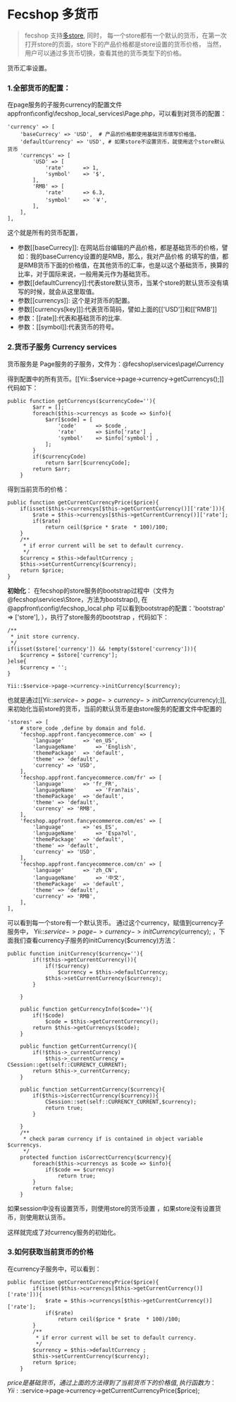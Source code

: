 Fecshop 多货币
==============

> fecshop 支持[多store](fecshop-feature-mutil-stores.md), 同时，
每一个store都有一个默认的货币，在第一次打开store的页面，store下的产品价格都是store设置的货币价格，
当然，用户可以通过多货币切换，查看其他的货币类型下的价格。

货币汇率设置。

### 1.全部货币的配置：

在page服务的子服务currency的配置文件 appfront\config\fecshop_local_services\Page.php，可以看到对货币的配置：

```
'currency' => [
	'baseCurrecy' => 'USD',  # 产品的价格都使用基础货币填写价格值。
	'defaultCurrency' => 'USD', # 如果store不设置货币，就使用这个store默认货币
	'currencys' => [
		'USD' => [
			'rate' 		=> 1,
			'symbol' 	=> '$',
		],
		'RMB' => [
			'rate' 		=> 6.3,
			'symbol' 	=> '￥',
		],
	],
],
```

这个就是所有的货币配置，

- 参数[[baseCurrecy]]: 在网站后台编辑的产品价格，都是基础货币的价格，譬如：我的baseCurrency设置的是RMB，那么，我对产品价格
的填写的值，都是RMB货币下面的价格值，在其他货币的汇率，也是以这个基础货币，换算的比率，对于国际来说，一般用美元作为基础货币。
- 参数[[defaultCurrency]]:代表store默认货币，当某个store的默认货币没有填写的时候，就会从这里取值。
- 参数[[currencys]]: 这个是对货币的配置。
- 参数[[currencys[key]]]:代表货币简码，譬如上面的[['USD']]和[['RMB']]
- 参数：[[rate]]:代表和基础货币的比率.
- 参数：[[symbol]]:代表货币的符号。

### 2.货币子服务  Currency services

货币服务是 Page服务的子服务，文件为：@fecshop\services\page\Currency

得到配置中的所有货币。[[Yii::$service->page->currency->getCurrencys();]] 
代码如下：

```
public function getCurrencys($currencyCode=''){
		$arr = [];
		foreach($this->currencys as $code => $info){
			$arr[$code] = [
				'code' 		=> $code ,
				'rate' 		=> $info['rate'] ,
				'symbol' 	=> $info['symbol'] ,
			];
		}
		if($currencyCode)
			return $arr[$currencyCode];
		return $arr;
	}
```

得到当前货币的价格：

```
public function getCurrentCurrencyPrice($price){
	if(isset($this->currencys[$this->getCurrentCurrency()]['rate'])){
		$rate = $this->currencys[$this->getCurrentCurrency()]['rate'];
		if($rate)
			return ceil($price * $rate  * 100)/100;
	}
	/**
	 * if error current will be set to default currency.
	 */
	$currency = $this->defaultCurrency ;
	$this->setCurrentCurrency($currency);
	return $price;
}
```


**初始化**：
在fecshop的store服务的bootstrap过程中（文件为@fecshop\services\Store，方法为bootstrap(),
在@appfront\config\fecshop_local.php 可以看到bootstrap的配置：'bootstrap' => ['store'],
），执行了store服务的bootstrap
，代码如下：

```
/**
 * init store currency.
 */
if(isset($store['currency']) && !empty($store['currency'])){
	$currency = $store['currency'];
}else{
	$currency = '';
}

Yii::$service->page->currency->initCurrency($currency);

```

也就是通过[[Yii::$service->page->currency->initCurrency($currency);]],
来初始化当前store的货币，当前的默认货币是由store服务的配置文件中配置的

```
'stores' => [
	# store_code ,define by domain and fold.
	'fecshop.appfront.fancyecommerce.com' => [
		'language' 		=> 'en_US',
		'languageName' 		=> 'English',
		'themePackage'	=> 'default',
		'theme'	=> 'default',
		'currency' => 'USD',
	],
	'fecshop.appfront.fancyecommerce.com/fr' => [
		'language' 		=> 'fr_FR',
		'languageName' 		=> 'Fran?ais',
		'themePackage'	=> 'default',
		'theme'	=> 'default',
		'currency' => 'RMB',
	],
	'fecshop.appfront.fancyecommerce.com/es' => [
		'language' 		=> 'es_ES',
		'languageName' 		=> 'Espa?ol',
		'themePackage'	=> 'default',
		'theme'	=> 'default',
		'currency' => 'USD',
	],
	'fecshop.appfront.fancyecommerce.com/cn' => [
		'language' 		=> 'zh_CN',
		'languageName' 		=> '中文',
		'themePackage'	=> 'default',
		'theme'	=> 'default',
		'currency' => 'RMB',
	],
],
```

可以看到每一个store有一个默认货币。
通过这个currency，赋值到currency子服务中，
Yii::$service->page->currency->initCurrency($currency);
，下面我们查看currency子服务的initCurrency($currency)方法：

```
public function initCurrency($currency=''){
		if(!$this->getCurrentCurrency()){
			if(!$currency)
				$currency = $this->defaultCurrency;
			$this->setCurrentCurrency($currency);
		}
		
	}
	
	public function getCurrencyInfo($code=''){
		if(!$code)
			$code = $this->getCurrentCurrency();
		return $this->getCurrencys($code);
	}
	
	public function getCurrentCurrency(){
		if(!$this->_currentCurrency)
			$this->_currentCurrency = CSession::get(self::CURRENCY_CURRENT);
		return $this->_currentCurrency;
	}
	
	public function setCurrentCurrency($currency){
		if($this->isCorrectCurrency($currency)){
			CSession::set(self::CURRENCY_CURRENT,$currency);
			return true;
		}
		
	}
	/**
	 * check param currency if is contained in object variable $currencys.
	 */
	protected function isCorrectCurrency($currency){
		foreach($this->currencys as $code => $info){
			if($code == $currency)
				return true;
		}
		return false;
	}
```

如果session中没有设置货币，则使用store的货币设置
，如果store没有设置货币，则使用默认货币。

这样就完成了对currency服务的初始化。

### 3.如何获取当前货币的价格

在currency子服务中，可以看到：

```
public function getCurrentCurrencyPrice($price){
		if(isset($this->currencys[$this->getCurrentCurrency()]['rate'])){
			$rate = $this->currencys[$this->getCurrentCurrency()]['rate'];
			if($rate)
				return ceil($price * $rate  * 100)/100;
		}
		/**
		 * if error current will be set to default currency.
		 */
		$currency = $this->defaultCurrency ;
		$this->setCurrentCurrency($currency);
		return $price;
	}
```

$price是基础货币，通过上面的方法得到了当前货币
下的价格值,执行函数为：
Yii::$service->page->currency->getCurrentCurrencyPrice($price);






